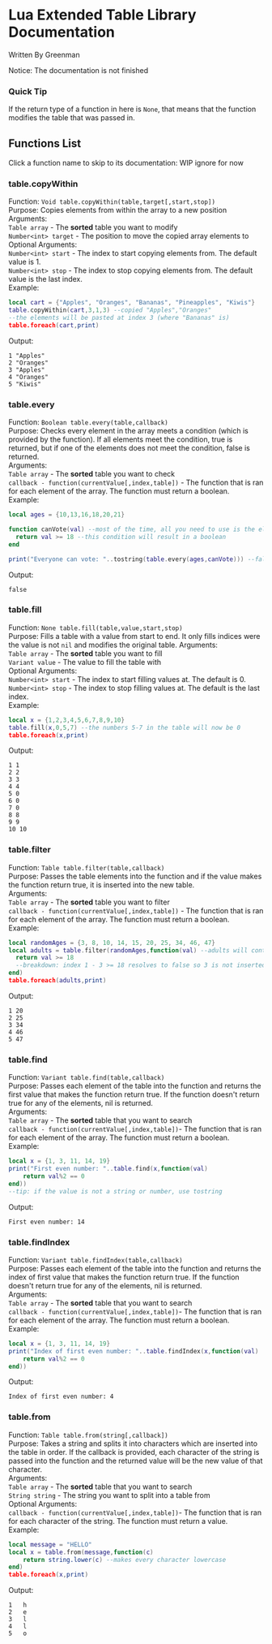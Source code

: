 # Lua Extended Table Library Documentation
Written By Greenman

Notice: The documentation is not finished

### Quick Tip
If the return type of a function in here is `None`, that means that the function modifies the table that was passed in.

## Functions List
Click a function name to skip to its documentation:
WIP ignore for now

### table.copyWithin
Function: `Void table.copyWithin(table,target[,start,stop])`<br>
Purpose: Copies elements from within the array to a new position<br>
Arguments:<br>
`Table array` - The **sorted** table you want to modify<br>
`Number<int> target` - The position to move the copied array elements to<br>
Optional Arguments:<br>
`Number<int> start` - The index to start copying elements from. The default value is 1.<br>
`Number<int> stop` - The index to stop copying elements from. The default value is the last index.<br>
Example:
```lua
local cart = {"Apples", "Oranges", "Bananas", "Pineapples", "Kiwis"}
table.copyWithin(cart,3,1,3) --copied "Apples","Oranges"
--the elements will be pasted at index 3 (where "Bananas" is)
table.foreach(cart,print)
```
Output:
```
1 "Apples"
2 "Oranges"
3 "Apples"
4 "Oranges"
5 "Kiwis"
```

### table.every
Function: `Boolean table.every(table,callback)`<br>
Purpose: Checks every element in the array meets a condition (which is provided by the function). If all elements meet the condition, true is returned, but if one of the elements does not meet the condition, false is returned.<br>
Arguments:<br>
`Table array` - The **sorted** table you want to check<br>
`callback - function(currentValue[,index,table])` - The function that is ran for each element of the array. The function must return a boolean.<br>
Example:
```lua
local ages = {10,13,16,18,20,21}

function canVote(val) --most of the time, all you need to use is the element argument
  return val >= 18 --this condition will result in a boolean
end

print("Everyone can vote: "..tostring(table.every(ages,canVote))) --false because there are numbers less than 18 in the table
```
Output:
```
false
```

### table.fill
Function: `None table.fill(table,value,start,stop)`<br>
Purpose: Fills a table with a value from start to end. It only fills indices were the value is not `nil` and modifies the original table.
Arguments:<br>
`Table array` - The **sorted** table you want to fill<br>
`Variant value` - The value to fill the table with<br>
Optional Arguments:<br>
`Number<int> start` - The index to start filling values at. The default is 0. <br>
`Number<int> stop` - The index to stop filling values at. The default is the last index.<br>
Example:
```lua
local x = {1,2,3,4,5,6,7,8,9,10}
table.fill(x,0,5,7) --the numbers 5-7 in the table will now be 0
table.foreach(x,print)
```
Output:
```
1 1
2 2
3 3
4 4
5 0
6 0
7 0
8 8
9 9
10 10
```

### table.filter
Function: `Table table.filter(table,callback)`<br>
Purpose: Passes the table elements into the function and if the value makes the function return true, it is inserted into the new table.<br>
Arguments:<br>
`Table array` - The **sorted** table you want to filter<br>
`callback - function(currentValue[,index,table])` - The function that is ran for each element of the array. The function must return a boolean.<br>
Example:
```lua
local randomAges = {3, 8, 10, 14, 15, 20, 25, 34, 46, 47}
local adults = table.filter(randomAges,function(val) --adults will contain numbers 18 or higher
  return val >= 18
  --breakdown: index 1 - 3 >= 18 resolves to false so 3 is not inserted into the new table
end)
table.foreach(adults,print)
```
Output:
```
1 20
2 25
3 34
4 46
5 47
```

### table.find
Function: `Variant table.find(table,callback)`<br>
Purpose: Passes each element of the table into the function and returns the first value that makes the function return true. If the function doesn't return true for any of the elements, nil is returned.<br>
Arguments:<br>
`Table array` - The **sorted** table that you want to search<br>
`callback - function(currentValue[,index,table])`- The function that is ran for each element of the array. The function must return a boolean.<br>
Example:
```lua
local x = {1, 3, 11, 14, 19}
print("First even number: "..table.find(x,function(val)
	return val%2 == 0
end))
--tip: if the value is not a string or number, use tostring
```
Output:
```
First even number: 14
```

### table.findIndex
Function: `Variant table.findIndex(table,callback)`<br>
Purpose: Passes each element of the table into the function and returns the index of first value that makes the function return true. If the function doesn't return true for any of the elements, nil is returned.<br>
Arguments:<br>
`Table array` - The **sorted** table that you want to search<br>
`callback - function(currentValue[,index,table])`- The function that is ran for each element of the array. The function must return a boolean.<br>
Example:
```lua
local x = {1, 3, 11, 14, 19}
print("Index of first even number: "..table.findIndex(x,function(val)
	return val%2 == 0
end))
```
Output:
```
Index of first even number: 4
```

### table.from
Function: `Table table.from(string[,callback])`<br>
Purpose: Takes a string and splits it into characters which are inserted into the table in order. If the callback is provided, each character of the string is passed into the function and the returned value will be the new value of that character.<br>
Arguments:<br>
`Table array` - The **sorted** table that you want to search<br>
`String string` - The string you want to split into a table from<br>
Optional Arguments:<br> 
`callback - function(currentValue[,index,table])`- The function that is ran for each character of the string. The function must return a value.<br>
Example:
```lua
local message = "HELLO"
local x = table.from(message,function(c)
    return string.lower(c) --makes every character lowercase
end)
table.foreach(x,print)
```
Output:
```
1   h
2   e
3   l
4   l
5   o
```
